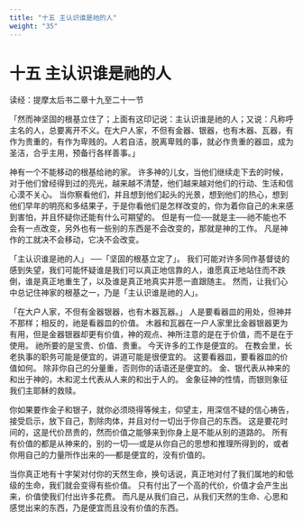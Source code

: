 ```yaml
---
title: "十五 主认识谁是祂的人"
weight: "35"
---
```


# 十五 主认识谁是祂的人


读经：提摩太后书二章十九至二十一节

「然而神坚固的根基立住了；上面有这印记说：主认识谁是祂的人；又说：凡称呼主名的人，总要离开不义。在大户人家，不但有金器、银器，也有木器、瓦器，有作为贵重的，有作为卑贱的。人若自洁，脱离卑贱的事，就必作贵重的器皿，成为圣洁，合乎主用，预备行各样善事。」

神有一个不能移动的根基给祂的家。
许多神的儿女，当他们继续走下去的时候，对于他们曾经得到过的亮光，越来越不清楚，他们越来越对他们的行动、生活和信心漠不关心。
当你察看他们，并且想到他们起头的光景，想到他们的热心，想到他们早年的明亮和多结果子，于是你看他们是怎样改变的，你为着你自己的未来感到害怕，并且怀疑你还能有什么可期望的。
但是有一位──就是主──祂不能也不会有一点改变，另外也有一些别的东西是不会改变的，那就是神的工作。
凡是神作的工就决不会移动，它决不会改变。

「主认识谁是祂的人」
──「坚固的根基立定了」。
我们可能对许多同作基督徒的感到失望，我们可能怀疑谁是我们可以真正地信靠的人，谁愿真正地站住而不跌倒，谁是真正地重生了，以及谁是真正地真实并愿一直跟随主。
然而，让我们心中总记住神家的根基之一，乃是「主认识谁是祂的人」。

「在大户人家，不但有金器银器，也有木器瓦器。」
人是要看器皿的用处，但神并不那样；相反的，祂是看器皿的价值。
木器和瓦器在一户人家里比金器银器更为有用，但是金器银器却更有价值，神的观点、神所注意的是在于价值，而不是在于使用。
祂所要的是宝贵、价值、贵重。
今天许多的工作是便宜的。
在教会里，长老执事的职务可能是便宜的，讲道可能是很便宜的。
这要看器皿，要看器皿的价值如何。
除非你自己的分量重，否则你的话语还是便宜的。
金、银代表从神来的和出于神的，木和泥土代表从人来的和出于人的。
金象征神的性情，而银则象征我们主耶稣的救赎。

你如果要作金子和银子，就你必须晓得等候主，仰望主，用深信不疑的信心祷告，接受启示，放下自己，割除肉体，并且对付一切出于你自己的东西。
这是要花时间的，这是代价昂贵的，然而价值之能够来到你身上是不能从别的道路的。
所有有价值的都是从神来的，别的一切──或是从你自己的思想和推理所得到的，或者你用自己的力量所作出来的──都是便宜的，没有价值的。

当你真正地有十字架对付你的天然生命，换句话说，真正地对付了我们属地的和低级的生命，我们就会变得有些价值。
只有付出了一个高的代价，价值才会产生出来，价值使我们付出许多花费。
而凡是从我们自己，从我们天然的生命、心思和感觉出来的东西，乃是便宜而且没有价值的东西。

